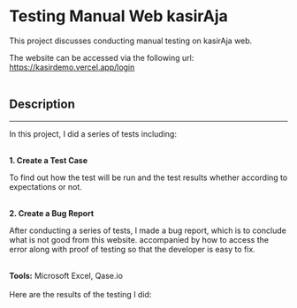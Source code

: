 
# Testing Manual Web kasirAja 

This project discusses conducting manual testing on kasirAja web.

The website can be accessed via the following url: https://kasirdemo.vercel.app/login 
<br>
<br>

## Description
---
In this project, I did a series of tests including: 
<br>
<br>

**1. Create a Test Case** 

To find out how the test will be run and the test results whether according to expectations or not. 
<br>
<br>

**2. Create a Bug Report** 

After conducting a series of tests, I made a bug report, which is to conclude what is not good from this website. accompanied by how to access the error along with proof of testing so that the developer is easy to fix. 
<br>
<br>

**Tools:** Microsoft Excel, Qase.io
<br>
<br>
Here are the results of the testing I did:
